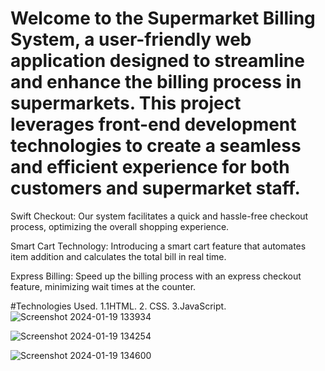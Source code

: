 
# Welcome to the Supermarket Billing System, a user-friendly web application designed to streamline and enhance the billing process in supermarkets. This project leverages front-end development technologies to create a seamless and efficient experience for both customers and supermarket staff.

Swift Checkout: Our system facilitates a quick and hassle-free checkout process, optimizing the overall shopping experience.

Smart Cart Technology: Introducing a smart cart feature that automates item addition and calculates the total bill in real time.

Express Billing: Speed up the billing process with an express checkout feature, minimizing wait times at the counter.

#Technologies Used.
 1.1HTML.
 2. CSS.
 3.JavaScript.
![Screenshot 2024-01-19 133934](https://github.com/likithkumar03/SmartRetailBilling/assets/99890928/290622a9-515a-4fea-8821-43afb4116059)


![Screenshot 2024-01-19 134254](https://github.com/likithkumar03/SmartRetailBilling/assets/99890928/f58e845a-43ae-46d1-9f8c-2988d47745a2)


![Screenshot 2024-01-19 134600](https://github.com/likithkumar03/SmartRetailBilling/assets/99890928/f0c5d205-6673-4c9c-b18b-45c8f7be040b)
